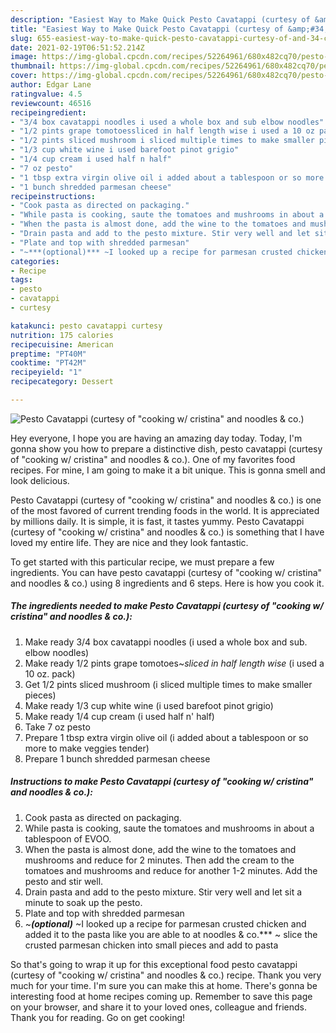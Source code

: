 ```yaml
---
description: "Easiest Way to Make Quick Pesto Cavatappi (curtesy of &amp;#34;cooking w/ cristina&amp;#34; and noodles &amp;amp; co.)"
title: "Easiest Way to Make Quick Pesto Cavatappi (curtesy of &amp;#34;cooking w/ cristina&amp;#34; and noodles &amp;amp; co.)"
slug: 655-easiest-way-to-make-quick-pesto-cavatappi-curtesy-of-and-34-cooking-w-cristina-and-34-and-noodles-and-amp-co
date: 2021-02-19T06:51:52.214Z
image: https://img-global.cpcdn.com/recipes/52264961/680x482cq70/pesto-cavatappi-curtesy-of-cooking-w-cristina-and-noodles-co-recipe-main-photo.jpg
thumbnail: https://img-global.cpcdn.com/recipes/52264961/680x482cq70/pesto-cavatappi-curtesy-of-cooking-w-cristina-and-noodles-co-recipe-main-photo.jpg
cover: https://img-global.cpcdn.com/recipes/52264961/680x482cq70/pesto-cavatappi-curtesy-of-cooking-w-cristina-and-noodles-co-recipe-main-photo.jpg
author: Edgar Lane
ratingvalue: 4.5
reviewcount: 46516
recipeingredient:
- "3/4 box cavatappi noodles i used a whole box and sub elbow noodles"
- "1/2 pints grape tomotoessliced in half length wise i used a 10 oz pack"
- "1/2 pints sliced mushroom i sliced multiple times to make smaller pieces"
- "1/3 cup white wine i used barefoot pinot grigio"
- "1/4 cup cream i used half n half"
- "7 oz pesto"
- "1 tbsp extra virgin olive oil i added about a tablespoon or so more to make veggies tender"
- "1 bunch shredded parmesan cheese"
recipeinstructions:
- "Cook pasta as directed on packaging."
- "While pasta is cooking, saute the tomatoes and mushrooms in about a tablespoon of EVOO."
- "When the pasta is almost done, add the wine to the tomatoes and mushrooms and reduce for 2 minutes. Then add the cream to the tomatoes and mushrooms and reduce for another 1-2 minutes. Add the pesto and stir well."
- "Drain pasta and add to the pesto mixture. Stir very well and let sit a minute to soak up the pesto."
- "Plate and top with shredded parmesan"
- "~***(optional)*** ~I looked up a recipe for parmesan crusted chicken and added it to the  pasta like you are able to at noodles &amp; co.***	~ slice the crusted parmesan chicken into small pieces and add to pasta"
categories:
- Recipe
tags:
- pesto
- cavatappi
- curtesy

katakunci: pesto cavatappi curtesy 
nutrition: 175 calories
recipecuisine: American
preptime: "PT40M"
cooktime: "PT42M"
recipeyield: "1"
recipecategory: Dessert

---
```



![Pesto Cavatappi (curtesy of &#34;cooking w/ cristina&#34; and noodles &amp; co.)](https://img-global.cpcdn.com/recipes/52264961/680x482cq70/pesto-cavatappi-curtesy-of-cooking-w-cristina-and-noodles-co-recipe-main-photo.jpg)

Hey everyone, I hope you are having an amazing day today. Today, I'm gonna show you how to prepare a distinctive dish, pesto cavatappi (curtesy of &#34;cooking w/ cristina&#34; and noodles &amp; co.). One of my favorites food recipes. For mine, I am going to make it a bit unique. This is gonna smell and look delicious.



Pesto Cavatappi (curtesy of &#34;cooking w/ cristina&#34; and noodles &amp; co.) is one of the most favored of current trending foods in the world. It is appreciated by millions daily. It is simple, it is fast, it tastes yummy. Pesto Cavatappi (curtesy of &#34;cooking w/ cristina&#34; and noodles &amp; co.) is something that I have loved my entire life. They are nice and they look fantastic.


To get started with this particular recipe, we must prepare a few ingredients. You can have pesto cavatappi (curtesy of &#34;cooking w/ cristina&#34; and noodles &amp; co.) using 8 ingredients and 6 steps. Here is how you cook it.

<!--inarticleads1-->

##### The ingredients needed to make Pesto Cavatappi (curtesy of &#34;cooking w/ cristina&#34; and noodles &amp; co.):

1. Make ready 3/4 box cavatappi noodles (i used a whole box and sub. elbow noodles)
1. Make ready 1/2 pints grape tomotoes~*sliced in half length wise* (i used a 10 oz. pack)
1. Get 1/2 pints sliced mushroom (i sliced multiple times to make smaller pieces)
1. Make ready 1/3 cup white wine (i used barefoot pinot grigio)
1. Make ready 1/4 cup cream (i used half n&#39; half)
1. Take 7 oz pesto
1. Prepare 1 tbsp extra virgin olive oil (i added about a tablespoon or so more to make veggies tender)
1. Prepare 1 bunch shredded parmesan cheese




<!--inarticleads2-->

##### Instructions to make Pesto Cavatappi (curtesy of &#34;cooking w/ cristina&#34; and noodles &amp; co.):

1. Cook pasta as directed on packaging.
1. While pasta is cooking, saute the tomatoes and mushrooms in about a tablespoon of EVOO.
1. When the pasta is almost done, add the wine to the tomatoes and mushrooms and reduce for 2 minutes. Then add the cream to the tomatoes and mushrooms and reduce for another 1-2 minutes. Add the pesto and stir well.
1. Drain pasta and add to the pesto mixture. Stir very well and let sit a minute to soak up the pesto.
1. Plate and top with shredded parmesan
1. ~***(optional)*** ~I looked up a recipe for parmesan crusted chicken and added it to the  pasta like you are able to at noodles &amp; co.***	~ slice the crusted parmesan chicken into small pieces and add to pasta




So that's going to wrap it up for this exceptional food pesto cavatappi (curtesy of &#34;cooking w/ cristina&#34; and noodles &amp; co.) recipe. Thank you very much for your time. I'm sure you can make this at home. There's gonna be interesting food at home recipes coming up. Remember to save this page on your browser, and share it to your loved ones, colleague and friends. Thank you for reading. Go on get cooking!

